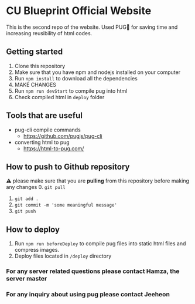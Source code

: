# CU Blueprint Official Website
This is the second repo of the website.
Used PUG:dog: for saving time and increasing reusibility of html codes.

## Getting started
1. Clone this repository
2. Make sure that you have npm and nodejs installed on your computer
3. Run `npm install` to download all the dependencies
4. MAKE CHANGES
5. Run `npm run devStart` to compile pug into html
6. Check compiled html in `deploy` folder 

## Tools that are useful
- pug-cli compile commands
    - https://github.com/pugjs/pug-cli
- converting html to pug
    - https://html-to-pug.com/

## How to push to Github repository
:warning: please make sure that you are **pulling** from this repository before making any changes
0. `git pull`
1. `git add .`
2. `git commit -m 'some meaningful message'`
3. `git push`


## How to deploy
1. Run `npm run beforeDeploy` to compile pug files into static html files and compress images.
2. Deploy files located in `/deploy` directory

### For any server related questions please contact Hamza, the server master
### For any inquiry about using pug please contact Jeeheon